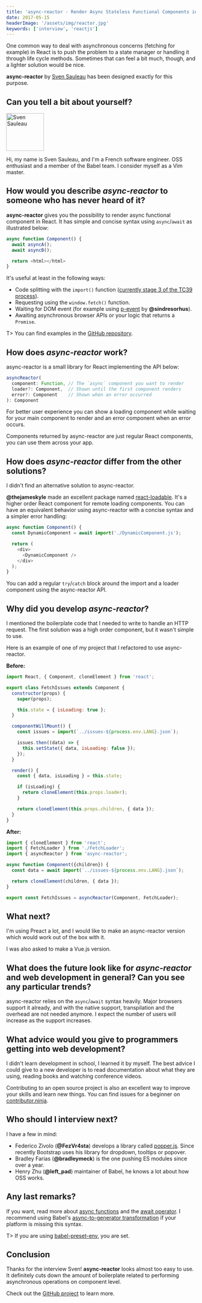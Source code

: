 ```yaml
---
title: 'async-reactor - Render Async Stateless Functional Components in React - Interview with Sven Sauleau'
date: 2017-05-15
headerImage: '/assets/img/reactor.jpg'
keywords: ['interview', 'reactjs']
---
```


One common way to deal with asynchronous concerns (fetching for example) in React is to push the problem to a state manager or handling it through life cycle methods. Sometimes that can feel a bit much, though, and a lighter solution would be nice.

**async-reactor** by [Sven Sauleau](https://twitter.com/svensauleau) has been designed exactly for this purpose.

## Can you tell a bit about yourself?

<p>
<span class="author">
  <img src="https://www.gravatar.com/avatar/414f1942b9cb139e430fa864c276646b?s=200" alt="Sven Sauleau" class="author" width="100" height="100" />
</span>

Hi, my name is Sven Sauleau, and I'm a French software engineer. OSS enthusiast and a member of the Babel team. I consider myself as a Vim master.
</p>

## How would you describe *async-reactor* to someone who has never heard of it?

**async-reactor** gives you the possibility to render async functional component in React. It has simple and concise syntax using `async`/`await` as illustrated below:

```js
async function Component() {
  await asyncA();
  await asyncB();

  return <html></html>
}
```

It's useful at least in the following ways:

- Code splitting with the `import()` function ([currently stage 3 of the TC39 process](https://github.com/tc39/proposal-dynamic-import)).
- Requesting using the `window.fetch()` function.
- Waiting for DOM event (for example using [p-event](https://www.npmjs.com/package/p-event) by **@sindresorhus**).
- Awaiting asynchronous browser APIs or your logic that returns a `Promise`.

T> You can find examples in the [GitHub repository](https://github.com/xtuc/async-reactor).

## How does *async-reactor* work?

async-reactor is a small library for React implementing the API below:

```js
asyncReactor(
  component: Function, // The `async` component you want to render
  loader?: Component,  // Shown until the first component renders
  error?: Component    // Shown when an error occurred
): Component
```

For better user experience you can show a loading component while waiting for your main component to render and an error component when an error occurs.

Components returned by async-reactor are just regular React components, you can use them across your app.

## How does *async-reactor* differ from the other solutions?

I didn't find an alternative solution to async-reactor.

**@thejameskyle** made an excellent package named [react-loadable](https://www.npmjs.com/package/react-loadable). It's a higher order React component for remote loading components. You can have an equivalent behavior using async-reactor with a concise syntax and a simpler error handling:

```js
async function Component() {
  const DynamicComponent = await import('./DynamicComponent.js');

  return (
    <div>
      <DynamicComponent />
    </div>
  );
}
```

You can add a regular `try`/`catch` block around the import and a loader component using the async-reactor API.

## Why did you develop *async-reactor*?

I mentioned the boilerplate code that I needed to write to handle an HTTP request. The first solution was a high order component, but it wasn't simple to use.

Here is an example of one of my project that I refactored to use async-reactor.

**Before:**

```js
import React, { Component, cloneElement } from 'react';

export class FetchIssues extends Component {
  constructor(props) {
    super(props);

    this.state = { isLoading: true };
  }

  componentWillMount() {
    const issues = import(`../issues-${process.env.LANG}.json`);

    issues.then((data) => {
      this.setState({ data, isLoading: false });
    });
  }

  render() {
    const { data, isLoading } = this.state;

    if (isLoading) {
      return cloneElement(this.props.loader);
    }

    return cloneElement(this.props.children, { data });
  }
}
```

**After:**

```js
import { cloneElement } from 'react';
import { FetchLoader } from './FetchLoader';
import { asyncReactor } from 'async-reactor';

async function Component({children}) {
  const data = await import(`../issues-${process.env.LANG}.json`);

  return cloneElement(children, { data });
}

export const FetchIssues = asyncReactor(Component, FetchLoader);
```

## What next?

I'm using Preact a lot, and I would like to make an async-reactor version which would work out of the box with it.

I was also asked to make a Vue.js version.

## What does the future look like for *async-reactor* and web development in general? Can you see any particular trends?

async-reactor relies on the `async`/`await` syntax heavily. Major browsers support it already, and with the native support, transpilation and the overhead are not needed anymore. I expect the number of users will increase as the support increases.

## What advice would you give to programmers getting into web development?

I didn't learn development in school, I learned it by myself. The best advice I could give to a new developer is to read documentation about what they are using, reading books and watching conference videos.

Contributing to an open source project is also an excellent way to improve your skills and learn new things. You can find issues for a beginner on [contributor.ninja](https://contributor.ninja).

## Who should I interview next?

I have a few in mind:

- Federico Zivolo (**@FezVr4sta**) develops a library called [popper.js](https://www.npmjs.com/package/popper.js). Since recently Bootstrap uses his library for dropdown, tooltips or popover.
- Bradley Farias (**@bradleymeck**) is the one pushing ES modules since over a year.
- Henry Zhu (**@left_pad**) maintainer of Babel, he knows a lot about how OSS works.

## Any last remarks?

If you want, read more about [async functions](https://babeljs.io/docs/plugins/transform-async-to-generator/) and the [await operator](https://babeljs.io/docs/plugins/transform-async-to-generator/). I recommend using Babel's [async-to-generator transformation](https://babeljs.io/docs/plugins/transform-async-to-generator/) if your platform is missing this syntax.

T> If you are using [babel-preset-env](https://www.npmjs.com/package/babel-preset-env), you are set.

## Conclusion

Thanks for the interview Sven! **async-reactor** looks almost too easy to use. It definitely cuts down the amount of boilerplate related to performing asynchronous operations on component level.

Check out the [GitHub project](https://github.com/xtuc/async-reactor) to learn more.
